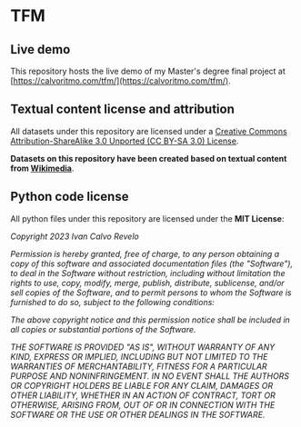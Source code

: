 # TFM
## Live demo
This repository hosts the live demo of my Master's degree final project at [https://calvoritmo.com/tfm/](https://calvoritmo.com/tfm/).

## Textual content license and attribution

All datasets under this repository are licensed under a [Creative Commons Attribution-ShareAlike 3.0 Unported (CC BY-SA 3.0) License](https://creativecommons.org/licenses/by-sa/3.0/).

**Datasets on this repository have been created based on textual content from [Wikimedia](https://dumps.wikimedia.org/legal.html)**.

## Python code license
All python files under this repository are licensed under the **MIT License**:

*Copyright 2023 Ivan Calvo Revelo*

*Permission is hereby granted, free of charge, to any person obtaining a copy of this software and associated documentation files (the "Software"), to deal in the Software without restriction, including without limitation the rights to use, copy, modify, merge, publish, distribute, sublicense, and/or sell copies of the Software, and to permit persons to whom the Software is furnished to do so, subject to the following conditions:*

*The above copyright notice and this permission notice shall be included in all copies or substantial portions of the Software.*

*THE SOFTWARE IS PROVIDED "AS IS", WITHOUT WARRANTY OF ANY KIND, EXPRESS OR IMPLIED, INCLUDING BUT NOT LIMITED TO THE WARRANTIES OF MERCHANTABILITY, FITNESS FOR A PARTICULAR PURPOSE AND NONINFRINGEMENT. IN NO EVENT SHALL THE AUTHORS OR COPYRIGHT HOLDERS BE LIABLE FOR ANY CLAIM, DAMAGES OR OTHER LIABILITY, WHETHER IN AN ACTION OF CONTRACT, TORT OR OTHERWISE, ARISING FROM, OUT OF OR IN CONNECTION WITH THE SOFTWARE OR THE USE OR OTHER DEALINGS IN THE SOFTWARE.*
